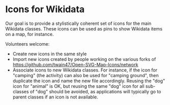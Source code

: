 # Icons for Wikidata

Our goal is to provide a stylistically coherent set of icons for the main Wikidata classes. These icons can be used as pins to show Wikidata items on a map, for instance.

Volunteers welcome:

- Create new icons in the same style
- Import new icons created by people working on the various forks of https://github.com/twain47/Open-SVG-Map-Icons/network
- Associate icons to new Wikidata classes. For instance, if the icon for "camping" (the activity) can also be used for "camping ground", then duplicate the icon and name the new file accordingly. Reusing the "dog" icon for "animal" is OK, but reusing the same "dog" icon for all sub-classes of "dog" should be avoided, as applications will typically go to parent classes if an icon is not available.

